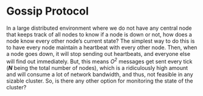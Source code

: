 # Gossip Protocol
In a large distributed environment where we do not have any central node that keeps track of all nodes to know if a node is down or not, 
how does a node know every other node’s current state? The simplest way to do this is to have every node maintain a heartbeat 
with every other node. Then, when a node goes down, it will stop sending out heartbeats, and everyone else will find out immediately. 
But, this means <i>O<sup>2</sup></i> messages get sent every tick (**_N_** being the total number of nodes), which is a 
ridiculously high amount and will consume a lot of network bandwidth, and thus, not feasible in any sizable cluster. So, is there any other option for monitoring the state of the cluster?